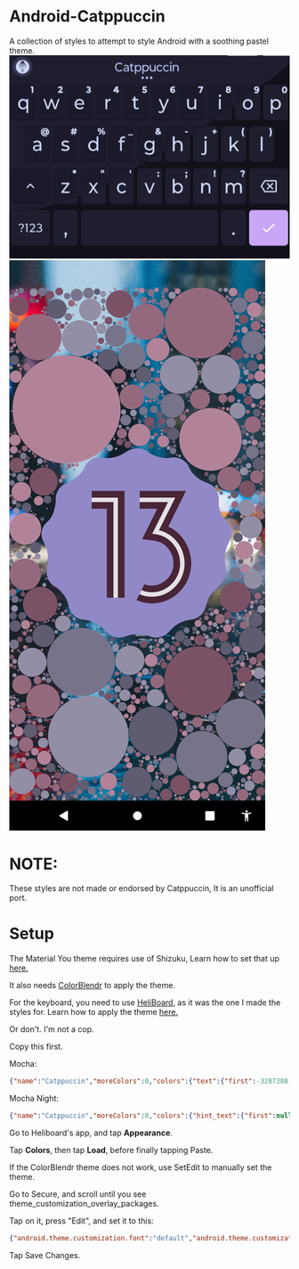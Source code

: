 # Android-Catppuccin
A collection of styles to attempt to style Android with a soothing pastel theme.
![The Heliboard keyboard with my Cattpuccin theme on.](https://raw.githubusercontent.com/Ermageeerd/Android-Catppucin/refs/heads/main/Images/Screenshot_20250802-2.png)
![Android 13 Easter Egg with my Material You theme.](https://raw.githubusercontent.com/Ermageeerd/Android-Catppucin/refs/heads/main/Images/Screenshot_20250801-234814.png)

# NOTE:

These styles are not made or endorsed by Catppuccin, It is an unofficial port.

# Setup

The Material You theme requires use of Shizuku, Learn how to set that up [here.](https://shizuku.rikka.app/)

It also needs [ColorBlendr](https://github.com/Mahmud0808/ColorBlendr) to apply the theme.

For the keyboard, you need to use [HeliBoard](https://github.com/Helium314/HeliBoard), as it was the one I made the styles for. Learn how to apply the theme [here.](https://github.com/Helium314/HeliBoard/wiki/Customization#theme-colors)

Or don't. I'm not a cop.

Copy this first.

Mocha:
``` json
{"name":"Catppuccin","moreColors":0,"colors":{"text":{"first":-3287308,"second":false},"functional_keys":{"first":-15066582,"second":false},"background":{"first":-14803410,"second":false},"keys":{"first":-15066582,"second":false},"spacebar":{"first":-15066582,"second":false}}}
```
Mocha Night:
``` json
{"name":"Catppuccin","moreColors":0,"colors":{"hint_text":{"first":null,"second":false},"spacebar":{"first":-14803410,"second":false},"functional_keys":{"first":-14803410,"second":false},"text":{"first":-3287308,"second":false},"background":{"first":-15724262,"second":false},"keys":{"first":-14803410,"second":false},"accent":{"first":-3496201,"second":false}}}
```
Go to Heliboard's app, and tap **Appearance**.

Tap **Colors**, then tap **Load**, before finally tapping Paste.

If the ColorBlendr theme does not work, use SetEdit to manually set the theme.

Go to Secure, and scroll until you see theme_customization_overlay_packages.

Tap on it, press "Edit", and set it to this:

```json
{"android.theme.customization.font":"default","android.theme.customization.accent_color":"1E1E2E","android.theme.customization.system_palette":"181825","android.theme.customization.color_source":"preset","_applied_timestamp":1755391601864,"android.theme.customization.theme_style":"VIBRANT"}
```
Tap Save Changes.
